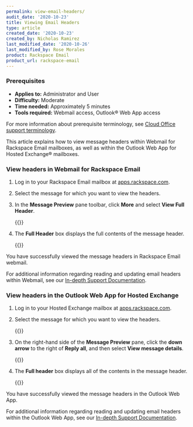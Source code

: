 ```yaml
---
permalink: view-email-headers/
audit_date: '2020-10-23'
title: Viewing Email Headers
type: article
created_date: '2020-10-23'
created_by: Nicholas Ramirez
last_modified_date: '2020-10-26'
last_modified_by: Rose Morales
product: Rackspace Email
product_url: rackspace-email
---
```


### Prerequisites

- **Applies to:** Administrator and User
- **Difficulty:** Moderate
- **Time needed:** Approximately 5 minutes
- **Tools required:** Webmail access, Outlook&reg; Web App access

For more information about prerequisite terminology, see [Cloud Office support terminology](/how-to/cloud-office-support-terminology).

This article explains how to view message headers within Webmail for Rackspace Email mailboxes, as well as within the Outlook Web App for Hosted Exchange&reg; mailboxes.

### View headers in Webmail for Rackspace Email

1. Log in to your Rackspace Email mailbox at [apps.rackspace.com](apps.rackspace.com).

2. Select the message for which you want to view the headers.

3. In the **Message Preview** pane toolbar, click **More** and select **View Full Header**.

    {{<image src="view_full_header_rs.png" alt="" title="">}}

4. The **Full Header** box displays the full contents of the message header.

    {{<image src="full_header_rs.png" alt="" title="">}}

You have successfully viewed the message headers in Rackspace Email webmail.

For additional information regarding reading and updating email headers within Webmail, see our [In-depth Support Documentation](https://docs.rackspace.com/support/how-to/view-and-read-rackspace-email-headers/).

### View headers in the Outlook Web App for Hosted Exchange

1. Log in to your Hosted Exchange mailbox at [apps.rackspace.com](apps.rackspace.com).

2. Select the message for which you want to view the headers.

    {{<image src="inbox_preview_hex.png" alt="" title="">}}

3. On the right-hand side of the **Message Preview** pane, click the **down arrow** to the right of **Reply all**, and then select **View message details**.

    {{<image src="view_message_details_hex.png" alt="" title="">}}

4. The **Full header** box displays all of the contents in the message header.

    {{<image src="header_window_hex.png" alt="" title="">}}

You have successfully viewed the message headers in the Outlook Web App.

For additional information regarding reading and updating email headers within the Outlook Web App, see our [In-depth Support Documentation](https://docs.rackspace.com/support/how-to/view-and-read-email-headers-in-owa).
